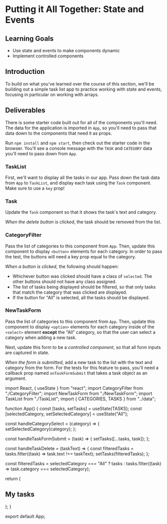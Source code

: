 # Putting it All Together: State and Events

## Learning Goals

- Use state and events to make components dynamic
- Implement controlled components

## Introduction

To build on what you've learned over the course of this section, we'll be
building out a simple task list app to practice working with state and events,
focusing in particular on working with arrays.

## Deliverables

There is some starter code built out for all of the components you'll need. The
data for the application is imported in `App`, so you'll need to pass that data
down to the components that need it as props.

Run `npm install` and `npm start`, then check out the starter code in the
browser. You'll see a console message with the `TASK` and `CATEGORY` data you'll
need to pass down from `App`.

### TaskList

First, we'll want to display all the tasks in our app. Pass down the task data
from `App` to `TaskList`, and display each task using the `Task` component. Make
sure to use a `key` prop!

### Task

Update the `Task` component so that it shows the task's text and category.

_When the delete button is clicked_, the task should be removed from the list.

### CategoryFilter

Pass the list of categories to this component from `App`. Then, update this
component to display `<button>` elements for each category. In order to pass the test, the buttons will need a key prop equal to the category.

_When a button is clicked_, the following should happen:

- Whichever button was clicked should have a class of `selected`. The other
  buttons should not have any class assigned.
- The list of tasks being displayed should be filtered, so that only tasks that
  match the category that was clicked are displayed.
- If the button for "All" is selected, all the tasks should be displayed.

### NewTaskForm

Pass the list of categories to this component from `App`. Then, update this
component to display `<option>` elements for each category inside of the
`<select>` element **except** the "All" category, so that the user can select a
category when adding a new task.

Next, update this form to be a _controlled component_, so that all form inputs
are captured in state.

_When the form is submitted_, add a new task to the list with the text and
category from the form. For the tests for this feature to pass, you'll need a
callback prop named `onTaskFormSubmit` that takes a task object as an argument.












import React, { useState } from "react";
import CategoryFilter from "./CategoryFilter";
import NewTaskForm from "./NewTaskForm";
import TaskList from "./TaskList";
import { CATEGORIES, TASKS } from "../data";

function App() {
  const [tasks, setTasks] = useState(TASKS);
  const [selectedCategory, setSelectedCategory] = useState("All");

  const handleCategorySelect = (category) => {
    setSelectedCategory(category);
  };

  const handleTaskFormSubmit = (task) => {
    setTasks([...tasks, task]);
  };

  const handleTaskDelete = (taskText) => {
    const filteredTasks = tasks.filter((task) => task.text !== taskText);
    setTasks(filteredTasks);
  };

  const filteredTasks =
    selectedCategory === "All"
      ? tasks
      : tasks.filter((task) => task.category === selectedCategory);

  return (
    <div className="App">
      <h2>My tasks</h2>
      <CategoryFilter
        categories={CATEGORIES}
        selectedCategory={selectedCategory}
        onSelectCategory={handleCategorySelect}
      />
      <NewTaskForm categories={CATEGORIES} onTaskFormSubmit={handleTaskFormSubmit} />
      <TaskList tasks={filteredTasks} onDeleteTask={handleTaskDelete} />
    </div>
  );
}

export default App;




